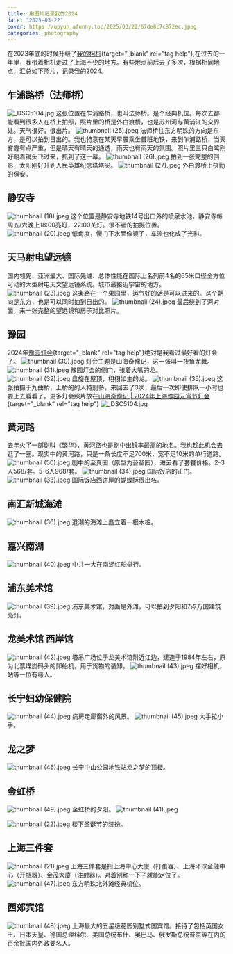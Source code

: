 ```yaml
---
title: 用图片记录我的2024
date: "2025-03-22"
cover: https://upyun.afunny.top/2025/03/22/67de8c7c872ec.jpeg
categories: photography
---
```


在2023年底的时候升级了[我的相机](/my-camera){target="_blank" rel="tag help"},在过去的一年里，我带着相机走过了上海不少的地方。有些地点前后去了多次，根据相同地点，汇总如下照片，记录我的2024。
## 乍浦路桥（法师桥）
![_DSC5104.jpg](https://upyun.afunny.top/2025/03/22/67de89296a346.jpeg)
这张位置在乍浦路桥，也叫法师桥。是个经典机位。每次去都能看到很多人在桥上拍照，照片里的桥是外白渡桥，也是苏州河与黄浦江的交界处。天气很好，很出片。
![thumbnail (25).jpeg](https://upyun.afunny.top/2025/03/22/67de8aa2df891.jpeg)
法师桥往东方明珠的方向是东方，是可以拍到日出的。我也特意在某天早晨乘坐首班地铁，来到乍浦路桥，当天雾霾有点严重，但是晴天有晴天的通透，雨天也有雨天的氛围。照片里三只白鹭刚好朝着镜头飞过来，抓到了这一幕。
![thumbnail (26).jpeg](https://upyun.afunny.top/2025/03/22/67de8ad86e5c9.jpeg)
拍到一张完整的倒影，太阳刚好升到人民英雄纪念塔塔尖。
![thumbnail (27).jpeg](https://upyun.afunny.top/2025/03/22/67de8b07db5d4.jpeg)
外白渡桥上执勤的保安。

## 静安寺
![thumbnail (18).jpeg](https://upyun.afunny.top/2025/03/22/67de895b796e7.jpeg)
这个位置是静安寺地铁14号出口外的喷泉水池，静安寺每周五/六晚上18:00亮灯，22:00关灯。很不错的拍摄位置。
![thumbnail (20).jpeg](https://upyun.afunny.top/2025/03/22/67de89d8a1c80.jpeg)
低角度，慢门下水面像镜子，车流也化成了光影。

## 天马射电望远镜
国内领先、亚洲最大、国际先进、总体性能在国际上名列前4名的65米口径全方位可动的大型射电天文望远镜系统。城市最接近宇宙的地方。
![thumbnail (23).jpeg](https://upyun.afunny.top/2025/03/22/67de8a624ba08.jpeg)
这条路在一个果园里，运气好的话是可以进来的。这个朝向是东方，也是可以同时拍到日出的。
![thumbnail (24).jpeg](https://upyun.afunny.top/2025/03/22/67de8a872b97f.jpeg)
最后绕到了河对面，来一张完整的望远镜和房子对比照片。

## 豫园
2024年[豫园灯会](/2024-yuyuan-light){target="_blank" rel="tag help"}绝对是我看过最好看的灯会了。
![thumbnail (30).jpeg](https://upyun.afunny.top/2025/03/22/67de8bef40cfd.jpeg)
灯会主题是山海奇豫记，这一张叫一夜鱼龙舞。
![thumbnail (31).jpeg](https://upyun.afunny.top/2025/03/22/67de8c4db9b67.jpeg)
豫园灯会的侧门，张着大嘴的龙。
![thumbnail (32).jpeg](https://upyun.afunny.top/2025/03/22/67de8c507672d.jpeg)
盘旋在屋顶，栩栩如生的龙。
![thumbnail (35).jpeg](https://upyun.afunny.top/2025/03/22/67de8c7c872ec.jpeg)
这张拍摄于九曲桥，上桥的的人特别多，来回去了3次，最后一次即使排队一小时也要上去看看了。更多灯会照片放在[山海奇豫记 | 2024年上海豫园元宵节灯会](/2024-yuyuan-light){target="_blank" rel="tag help"}
![_DSC5104.jpg](https://upyun.afunny.top/2025/03/22/67de88c6291bc.jpeg)

## 黄河路
去年火了一部剧叫《繁华》，黄河路也是剧中出镜率最高的地名。我也趁此机会去逛了一圈。现实中的黄河路，只是一条长度不足700米，宽不足10米的单行道路。
![thumbnail (50).jpeg](https://upyun.afunny.top/2025/03/22/67deb0f3362b5.jpeg)
剧中的至真园（原型为苔圣园），进去看了套餐价格。2-3人568/套。5-6人968/套。
![thumbnail (34).jpeg](https://upyun.afunny.top/2025/03/22/67de8c4a2713c.jpeg)
国际饭店的正门。
![thumbnail (33).jpeg](https://upyun.afunny.top/2025/03/22/67de8c4a3526b.jpeg)
国际饭店西饼屋的蝴蝶酥很出名。

## 南汇新城海滩
![thumbnail (36).jpeg](https://upyun.afunny.top/2025/03/22/67de8ca6e4e84.jpeg)
退潮的海滩上矗立着一根木桩。

## 嘉兴南湖
![thumbnail (40).jpeg](https://upyun.afunny.top/2025/03/22/67de8de9e31bc.jpeg)
中共一大在南湖红船举行。
## 浦东美术馆
![thumbnail (39).jpeg](https://upyun.afunny.top/2025/03/22/67de8d9baacde.jpeg)
浦东美术馆，对面是外滩，可以拍到夕阳和7点万国建筑亮灯。 

## 龙美术馆 西岸馆
![thumbnail (42).jpeg](https://upyun.afunny.top/2025/03/22/67de8ebe38b6b.jpeg)
塔吊广场位于龙美术馆附近江边，建造于1984年左右，原为北票煤炭码头的卸船机，用于货物的装卸。
![thumbnail (43).jpeg](https://upyun.afunny.top/2025/03/22/67de8ec528e78.jpeg)
摆好相机，站等一位有缘人。

## 长宁妇幼保健院
![thumbnail (44).jpeg](https://upyun.afunny.top/2025/03/22/67de8fc548f8f.jpeg)
病房走廊窗外的风景。
![thumbnail (45).jpeg](https://upyun.afunny.top/2025/03/22/67de8fdbba8f3.jpeg)
大手拉小手。

## 龙之梦
![thumbnail (46).jpeg](https://upyun.afunny.top/2025/03/22/67de8ff70dcc6.jpeg)
长宁中山公园地铁站龙之梦的顶楼。

## 金虹桥
![thumbnail (49).jpeg](https://upyun.afunny.top/2025/03/22/67de905548e64.jpeg)
金虹桥的夕阳。
![thumbnail (41).jpeg](https://upyun.afunny.top/2025/03/22/67de8eb72cf5a.jpeg)

![thumbnail (22).jpeg](https://upyun.afunny.top/2025/03/22/67de8a3a3594a.jpeg)
楼下圣诞节的装扮。

## 上海三件套
![thumbnail (21).jpeg](https://upyun.afunny.top/2025/03/22/67de8a0e95b5c.jpeg)
上海三件套是指上海中心大廈（打蛋器）、上海环球金融中心（开瓶器）、金茂大廈（注射器）。对着别称一下子就能定位了。
![thumbnail (47).jpeg](https://upyun.afunny.top/2025/03/22/67de908fd6c99.jpeg)
东方明珠北外滩经典机位。

## 西郊宾馆
![thumbnail (48).jpeg](https://upyun.afunny.top/2025/03/22/67de900a9ad32.jpeg)
上海最大的五星级花园别墅式国宾馆。接待了包括英国女王、日本天皇、德国总理科尔、美国总统布什、奥巴马、俄罗斯总统普京等在内的百余批国内外政要名人。